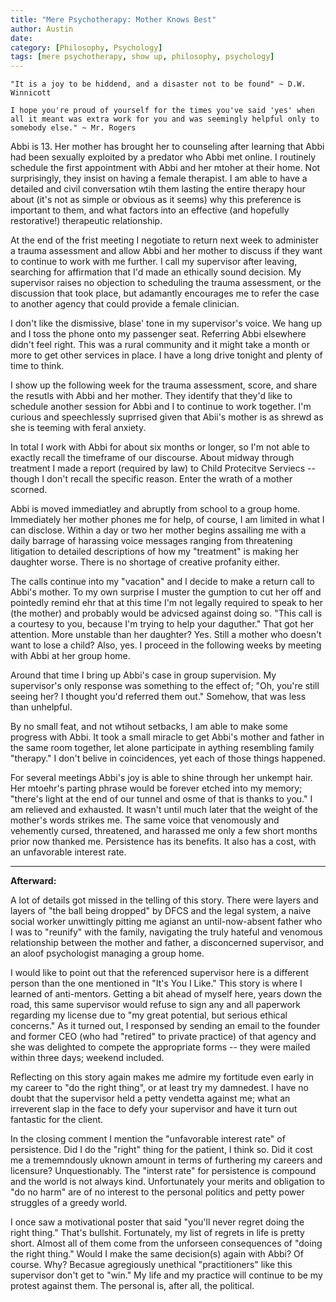 ```yaml
---
title: "Mere Psychotherapy: Mother Knows Best"
author: Austin
date:
category: [Philosophy, Psychology]
tags: [mere psychotherapy, show up, philosophy, psychology]
---
```


```"It is a joy to be hiddend, and a disaster not to be found" ~ D.W. Winnicott```

```I hope you're proud of yourself for the times you've said 'yes' when all it meant was extra work for you and was seemingly helpful only to somebody else." ~ Mr. Rogers```

Abbi is 13.  Her mother has brought her to counseling after learning that Abbi had been sexually exploited by a predator who Abbi met online.  I routinely schedule the first appointment with Abbi and her mtoher at their home.  Not surprisingly, they insist on having a female therapist.  I am able to have a detailed and civil conversation wtih them lasting the entire therapy hour about (it's not as simple or obvious as it seems) why this preference is important to them, and what factors into an effective (and hopefully restorative!) therapeutic relationship.

At the end of the frist meeting I negotiate to return next week to administer a trauma assessment and allow Abbi and her mother to discuss if they want to continue to work with me further.  I call my supervisor after leaving, searching for affirmation that I'd made an ethically sound decision.  My supervisor raises no objection to scheduling the trauma assessment, or the discussion that took place, but adamantly encourages me to refer the case to another agency that could provide a female clinician.

I don't like the dismissive, blase' tone in my supervisor's voice.  We hang up and I toss the phone onto my passenger seat.  Referring Abbi elsewhere didn't feel right.  This was a rural community and it might take a month or more to get other services in place.  I have a long drive tonight and plenty of time to think.

I show up the following week for the trauma assessment, score, and share the resutls with Abbi and her mother.  They identify that they'd like to schedule another session for Abbi and I to continue to work together.  I'm curious and speechlessly suprrised given that Abii's mother is as shrewd as she is teeming with feral anxiety.

In total I work with Abbi for about six months or longer, so I'm not able to exactly recall the timeframe of our discourse.  About midway through treatment I made a report (required by law) to Child Protecitve Serviecs -- though I don't recall the specific reason.  Enter the wrath of a mother scorned.

Abbi is moved immediatley and abruptly from school to a group home.  Immediately her mother phones me for help, of course, I am limited in what I can disclose.  Within a day or two her mother begins assailing me with a daily barrage of harassing voice messages ranging from threatening litigation to detailed descriptions of how my "treatment" is making her daughter worse.  There is no shortage of creative profanity either.

The calls continue into my "vacation" and I decide to make a return call to Abbi's mother.  To my own surprise I muster the gumption to cut her off and pointedly remind ehr that at this time I'm not legally required to speak to her (the mother) and probably would be advicsed against doing so.  "This call is a courtesy to you, because I'm trying to help your daguther."  That got her attention.  More unstable than her daughter?  Yes.  Still a mother who doesn't want to lose a child?  Also, yes.  I proceed in the following weeks by meeting with Abbi at her group home.

Around that time I bring up Abbi's case in group supervision.  My supervisor's only response was something to the effect of; "Oh, you're still seeing her?  I thought you'd referred them out."  Somehow, that was less than unhelpful.

By no small feat, and not wtihout setbacks, I am able to make some progress with Abbi.  It took a small miracle to get Abbi's mother and father in the same room together, let alone participate in aything resembling family "therapy."  I don't belive in coincidences, yet each of those things happened.

For several meetings Abbi's joy is able to shine through her unkempt hair.  Her mtoehr's parting phrase would be forever etched into my memory; "there's light at the end of our tunnel and osme of that is thanks to you."  I am relieved and exhausted.  It wasn't until much later that the weight of the mother's words strikes me.  The same voice that venomously and vehemently cursed, threatened, and harassed me only a few short months prior now thanked me.  Persistence has its benefits.  It also has a cost, with an unfavorable interest rate.

---

**Afterward:**

A lot of details got missed in the telling of this story.  There were layers and layers of "the ball being dropped" by DFCS and the legal system, a naive social worker unwittingly pitting me agianst an until-now-absent father who I was to "reunify" with the family, navigating the truly hateful and venomous relationship between the mother and father, a disconcerned supervisor, and an aloof psychologist managing a group home.

I would like to point out that the referenced supervisor here is a different person than the one mentioned in "It's You I Like."  This story is where I learned of anti-mentors.  Getting a bit ahead of myself here, years down the road, this same supervisor would refuse to sign any and all paperwork regarding my license due to "my great potential, but serious ethical concerns."  As it turned out, I responsed by sending an email to the founder and former CEO (who had "retired" to private practice) of that agency and she was delighted to compete the appropriate forms -- they were mailed within three days; weekend included.

Reflecting on this story again makes me admire my fortitude even early in my career to "do the right thing", or at least try my damnedest.  I have no doubt that the supervisor held a petty vendetta against me; what an irreverent slap in the face to defy your supervisor and have it turn out fantastic for the client.

In the closing comment I mention the "unfavorable interest rate" of persistence.  Did I do the "right" thing for the patient, I think so.  Did it cost me a trememndously uknown amount in terms of furthering my careers and licensure?  Unquestionably.  The "interst rate" for persistence is compound and the world is not always kind.  Unfortunately your merits and obligation to "do no harm" are of no interest to the personal politics and petty power struggles of a greedy world.

I once saw a motivational poster that said "you'll never regret doing the right thing."  That's bullshit.  Fortunately, my list of regrets in life is pretty short.  Almost all of them come from the unforseen consequences of "doing the right thing."  Would I make the same decision(s) again with Abbi?  Of course.  Why?  Becasue agregiously unethical "practitioners" like this supervisor don't get to "win."  My life and my practice will continue to be my protest against them.  The personal is, after all, the political.
